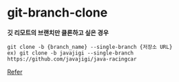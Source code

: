 # git-branch-clone
**깃 리모트의 브랜치만 클론하고 싶은 경우**

```
git clone -b {branch_name} --single-branch {저장소 URL}
ex) git clone -b javajigi --single-branch https://github.com/javajigi/java-racingcar
```

[Refer](https://www.slipp.net/questions/577)
